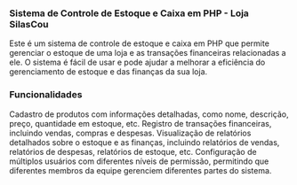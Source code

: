 ### Sistema de Controle de Estoque e Caixa em PHP - Loja SilasCou 

Este é um sistema de controle de estoque e caixa em PHP que permite gerenciar o estoque de uma loja e as transações financeiras relacionadas a ele. O sistema é fácil de usar e pode ajudar a melhorar a eficiência do gerenciamento de estoque e das finanças da sua loja.

### Funcionalidades
Cadastro de produtos com informações detalhadas, como nome, descrição, preço, quantidade em estoque, etc.
Registro de transações financeiras, incluindo vendas, compras e despesas.
Visualização de relatórios detalhados sobre o estoque e as finanças, incluindo relatórios de vendas, relatórios de despesas, relatórios de estoque, etc.
Configuração de múltiplos usuários com diferentes níveis de permissão, permitindo que diferentes membros da equipe gerenciem diferentes partes do sistema.
